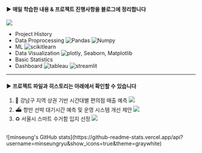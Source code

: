 #### ▶︎ 매일 학습한 내용 & 프로젝트 진행사항을 블로그에 정리합니다
<a href="https://everyday-joyful.tistory.com/" target="_blank"><img src="https://img.shields.io/badge/Go Tistory-ffffff?style=for-the-badge&logo=tistory&logoColor=FF4500"/></a>
- Project History
- Data Proprocessing   ![Pandas](https://img.shields.io/badge/Pandas-FFDC28?style=flat&logo=Pandas&logoColor=white) ![Numpy](https://img.shields.io/badge/numpy-013243?style=flat&logo=numpy&logoColor=white)
- ML   ![scikitlearn](https://img.shields.io/badge/scikitlearn-F7931E?style=flat&logo=scikitlearn&logoColor=white)
- Data Visualization   ![plotly](https://img.shields.io/badge/plotly-3F4F75?style=flat&logo=plotly&logoColor=white), Seaborn, Matplotlib
- Basic Statistics
- Dashboard    ![tableau](https://img.shields.io/badge/tableau-E97627?style=flat&logo=tableau&logoColor=white) ![streamlit](https://img.shields.io/badge/streamlit-FF4B4B?style=flat&logo=streamlit&logoColor=white)
---
#### ▶︎ 프로젝트 파일과 히스토리는 아래에서 확인할 수 있습니다
1. 🏪 강남구 지역 상권 기반 시간대별 편의점 매출 예측  <a href="https://github.com/minseungryu/Convenience_Store_Sales_Analysis" target="_blank"><img src="https://img.shields.io/badge/git repo-eeeeee?style=flat-square&logo=github&logoColor=a3a3a3"/></a>
2. ⛴️ 항만 선박 대기시간 예측 및 운영 시스템 개선 제안  <a href="https://github.com/minseungryu/Ulsan_Ship_ETA_PJT" target="_blank"><img src="https://img.shields.io/badge/git repo-eeeeee?style=flat-square&logo=github&logoColor=a3a3a3"/></a>
3. ♻️ 서울시 스마트 수거함 입지 선정  <a href="https://github.com/minseungryu/PET_Recycling_Site_Selection" target="_blank"><img src="https://img.shields.io/badge/git repo-eeeeee?style=flat-square&logo=github&logoColor=a3a3a3"/></a>
<br>
![minseung's GitHub stats](https://github-readme-stats.vercel.app/api?username=minseungryu&show_icons=true&theme=graywhite)






<!--
https://80000coding.oopy.io/865f4b2a-5198-49e8-a173-0f893a4fed45 여기서 꾸밈
**minseungryu/minseungryu** is a ✨ _special_ ✨ repository because its `README.md` (this file) appears on your GitHub profile.

Here are some ideas to get you started:
- 🌱 I’m currently learning ...
- 👯 I’m looking to collaborate on ...
- 🤔 I’m looking for help with ...
- 💬 Ask me about ...
- 📫 How to reach me: ...
- 😄 Pronouns: ...
- ⚡ Fun fact: ...
-->

